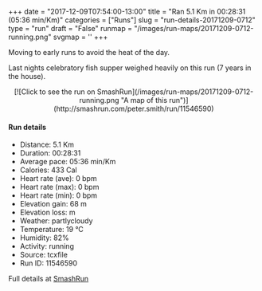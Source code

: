 +++
date = "2017-12-09T07:54:00-13:00"
title = "Ran 5.1 Km in 00:28:31 (05:36 min/Km)"
categories = ["Runs"]
slug = "run-details-20171209-0712"
type = "run"
draft = "False"
runmap = "/images/run-maps/20171209-0712-running.png"
svgmap = '<polyline points="100 48, 98 49, 97 51, 97 53, 95 53, 91 52, 89 52, 87 51, 86 52, 82 51, 79 50, 78 49, 72 41, 72 41, 71 41, 69 42, 69 42, 69 44, 68 44, 64 43, 63 43, 61 44, 58 47, 56 49, 54 50, 51 53, 49 54, 48 55, 46 56, 45 57, 45 58, 43 59, 43 60, 41 60, 38 61, 37 61, 35 62, 33 64, 32 63, 26 65, 21 67, 20 68, 17 68, 8 71, 7 71, 4 68, 1 67, 0 66, 0 63, 1 62, 2 61, 3 61, 4 61, 6 60, 15 55, 21 51, 23 49, 39 39, 42 37, 47 35, 49 33, 51 31, 54 29, 55 29, 57 30, 62 33, 66 35, 70 38, 72 40, 74 44, 78 49, 79 50, 81 51, 83 52, 84 52, 84 50, 86 48, 88 46, 92 44, 94 44">'
+++

Moving to early runs to avoid the heat of the day. 

Last nights celebratory fish supper weighed heavily on this run (7 years in the house). 

<!--more-->

<center>
[![Click to see the run on SmashRun](/images/run-maps/20171209-0712-running.png "A map of this run")](http://smashrun.com/peter.smith/run/11546590)
</center>

#### Run details

* Distance: 5.1 Km
* Duration: 00:28:31
* Average pace: 05:36 min/Km
* Calories: 433 Cal
* Heart rate (ave): 0 bpm
* Heart rate (max): 0 bpm
* Heart rate (min): 0 bpm
* Elevation gain: 68 m
* Elevation loss:  m
* Weather: partlycloudy
* Temperature: 19 &deg;C
* Humidity: 82%
* Activity: running
* Source: tcxfile
* Run ID: 11546590

Full details at [SmashRun](http://smashrun.com/peter.smith/run/11546590)